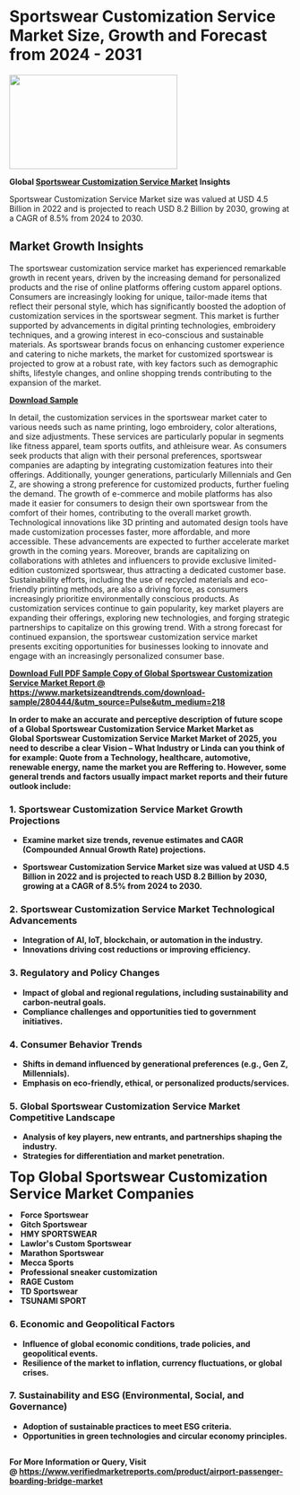 <H1>Sportswear Customization Service Market Size, Growth and Forecast from 2024 - 2031</H1><img class="aligncenter size-medium wp-image-584254" src="https://thirdeyenews.in/wp-content/uploads/2024/09/Global-Market-Research-300x168.jpeg" alt="" width="300" height="168" /><p><strong>Global&nbsp;<a href="https://www.marketsizeandtrends.com/download-sample/280444/&amp;utm_source=Pulse&amp;utm_medium=218">Sportswear Customization Service Market</a> Insights</strong></p><p>Sportswear Customization Service Market size was valued at USD 4.5 Billion in 2022 and is projected to reach USD 8.2 Billion by 2030, growing at a CAGR of 8.5% from 2024 to 2030.</p><p><h2>Market Growth Insights</h2> <p>The sportswear customization service market has experienced remarkable growth in recent years, driven by the increasing demand for personalized products and the rise of online platforms offering custom apparel options. Consumers are increasingly looking for unique, tailor-made items that reflect their personal style, which has significantly boosted the adoption of customization services in the sportswear segment. This market is further supported by advancements in digital printing technologies, embroidery techniques, and a growing interest in eco-conscious and sustainable materials. As sportswear brands focus on enhancing customer experience and catering to niche markets, the market for customized sportswear is projected to grow at a robust rate, with key factors such as demographic shifts, lifestyle changes, and online shopping trends contributing to the expansion of the market.</p> <p><strong><a href="#">Download Sample</a></strong></p> <p>In detail, the customization services in the sportswear market cater to various needs such as name printing, logo embroidery, color alterations, and size adjustments. These services are particularly popular in segments like fitness apparel, team sports outfits, and athleisure wear. As consumers seek products that align with their personal preferences, sportswear companies are adapting by integrating customization features into their offerings. Additionally, younger generations, particularly Millennials and Gen Z, are showing a strong preference for customized products, further fueling the demand. The growth of e-commerce and mobile platforms has also made it easier for consumers to design their own sportswear from the comfort of their homes, contributing to the overall market growth. Technological innovations like 3D printing and automated design tools have made customization processes faster, more affordable, and more accessible. These advancements are expected to further accelerate market growth in the coming years. Moreover, brands are capitalizing on collaborations with athletes and influencers to provide exclusive limited-edition customized sportswear, thus attracting a dedicated customer base. Sustainability efforts, including the use of recycled materials and eco-friendly printing methods, are also a driving force, as consumers increasingly prioritize environmentally conscious products. As customization services continue to gain popularity, key market players are expanding their offerings, exploring new technologies, and forging strategic partnerships to capitalize on this growing trend. With a strong forecast for continued expansion, the sportswear customization service market presents exciting opportunities for businesses looking to innovate and engage with an increasingly personalized consumer base.</p> <p><strong><a href="#"></p><p><span class=""><strong>Download Full PDF Sample Copy of Global Sportswear Customization Service Market Report</strong> @ <a href="https://www.marketsizeandtrends.com/download-sample/280444/&amp;utm_source=Pulse&amp;utm_medium=218" target="_blank">https://www.marketsizeandtrends.com/download-sample/280444/&amp;utm_source=Pulse&amp;utm_medium=218</a></span></p><p>In order to make an accurate and perceptive description of future scope of a Global&nbsp;Sportswear Customization Service Market Market as Global&nbsp;Sportswear Customization Service Market Market of 2025, you need to describe a clear Vision &ndash; What Industry or Linda can you think of for example: Quote from a Technology, healthcare, automotive, renewable energy, name the market you are Reffering to. However, some general trends and factors usually impact market reports and their future outlook include:</p><h3>1.&nbsp;<strong>Sportswear Customization Service Market Growth Projections</strong></h3><ul><li>Examine market size trends, revenue estimates and CAGR (Compounded Annual Growth Rate) projections.</li><li><p>Sportswear Customization Service Market size was valued at USD 4.5 Billion in 2022 and is projected to reach USD 8.2 Billion by 2030, growing at a CAGR of 8.5% from 2024 to 2030.</p></li></ul><h3>2.&nbsp;<strong>Sportswear Customization Service Market Technological Advancements</strong></h3><ul><li>Integration of AI, IoT, blockchain, or automation in the industry.</li><li>Innovations driving cost reductions or improving efficiency.</li></ul><h3>3.&nbsp;<strong>Regulatory and Policy Changes</strong></h3><ul><li>Impact of global and regional regulations, including sustainability and carbon-neutral goals.</li><li>Compliance challenges and opportunities tied to government initiatives.</li></ul><h3>4.&nbsp;<strong>Consumer Behavior Trends</strong></h3><ul><li>Shifts in demand influenced by generational preferences (e.g., Gen Z, Millennials).</li><li>Emphasis on eco-friendly, ethical, or personalized products/services.</li></ul><h3>5.&nbsp;<strong>Global Sportswear Customization Service Market Competitive Landscape</strong></h3><ul><li>Analysis of key players, new entrants, and partnerships shaping the industry.</li><li>Strategies for differentiation and market penetration.</li></ul><p data-pm-slice="1 1 []"><span style="color: inherit; font-family: inherit; font-size: 25px;">Top Global Sportswear Customization Service Market Companies</span></p><div class="" data-test-id=""><p><li>Force Sportswear</li><li> Gitch Sportswear</li><li> HMY SPORTSWEAR</li><li> Lawlor's Custom Sportswear</li><li> Marathon Sportswear</li><li> Mecca Sports</li><li> Professional sneaker customization</li><li> RAGE Custom</li><li> TD Sportswear</li><li> TSUNAMI SPORT</li></p></div><h3>6.&nbsp;<strong>Economic and Geopolitical Factors</strong></h3><ul><li>Influence of global economic conditions, trade policies, and geopolitical events.</li><li>Resilience of the market to inflation, currency fluctuations, or global crises.</li></ul><h3>7.&nbsp;<strong>Sustainability and ESG (Environmental, Social, and Governance)</strong></h3><ul><li>Adoption of sustainable practices to meet ESG criteria.</li><li>Opportunities in green technologies and circular economy principles.</li></ul><h2><strong style="font-size: 14px;">For More Information or Query, Visit @&nbsp;</strong><a style="background-color: #ffffff; font-size: 14px;" href="https://www.marketsizeandtrends.com/report/sportswear-customization-service-market/" target="_blank">https://www.verifiedmarketreports.com/product/airport-passenger-boarding-bridge-market</a></h2>
